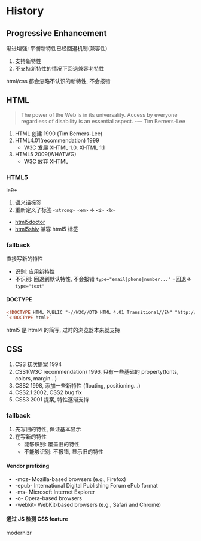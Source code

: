 # History

## Progressive Enhancement

渐进增强: 平衡新特性已经回退机制(兼容性)

1. 支持新特性
2. 不支持新特性的情况下回退兼容老特性

html/css 都会忽略不认识的新特性, 不会报错

## HTML

> The power of the Web is in its universality. Access by everyone regardless of disability is an essential aspect.  -— Tim Berners-Lee

1. HTML 创建 1990 (Tim Berners-Lee)
2. HTML4.01(recommendation) 1999
    - W3C 发展 XHTML 1.0. XHTML 1.1
3. HTML5 2009(WHATWG)
    - W3C 放弃 XHTML

### HTML5

ie9+

1. 语义话标签
2. 重新定义了标签  `<strong> <em>` => `<i> <b>`

- [html5doctor](http://html5doctor.com)
- [html5shiv](https://github.com/aFarkas/html5shiv) 兼容 html5 标签

### fallback

直接写新的特性

- 识别: 应用新特性
- 不识别: 回退到默认特性, 不会报错 `type="email|phone|number..."` =回退=> `type="text"`

#### DOCTYPE

```html
<!DOCTYPE HTML PUBLIC "-//W3C//DTD HTML 4.01 Transitional//EN" "http://www.w3.org/TR/html4/loose.dtd">
`<!DOCTYPE html>`
```

html5 是 html4 的简写, 过时的浏览器本来就支持

## CSS

1. CSS 初次提案 1994
2. CSS1(W3C recommendation) 1996, 只有一些基础的 property(fonts, colors, margin...)
3. CSS2 1998, 添加一些新特性 (floating, positioning...)
4. CSS2.1 2002, CSS2 bug fix
5. CSS3 2001 提案, 特性逐渐支持

### fallback

1. 先写旧的特性, 保证基本显示
2. 在写新的特性
    - 能够识别: 覆盖旧的特性
    - 不能够识别: 不报错, 显示旧的特性

#### Vendor prefixing

- -moz- Mozilla-based browsers (e.g., Firefox)
- -epub- International Digital Publishing Forum ePub format
- -ms- Microsoft Internet Explorer
- -o- Opera-based browsers
- -webkit- WebKit-based browsers (e.g., Safari and Chrome)

#### 通过 JS 检测 CSS feature

modernizr
